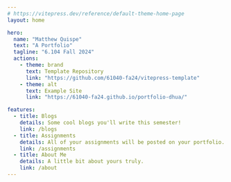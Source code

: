 ```yaml
---
# https://vitepress.dev/reference/default-theme-home-page
layout: home

hero:
  name: "Matthew Quispe"
  text: "A Portfolio"
  tagline: "6.104 Fall 2024"
  actions:
    - theme: brand
      text: Template Repository
      link: "https://github.com/61040-fa24/vitepress-template"
    - theme: alt
      text: Example Site
      link: "https://61040-fa24.github.io/portfolio-dhua/"

features:
  - title: Blogs
    details: Some cool blogs you'll write this semester!
    link: /blogs
  - title: Assignments
    details: All of your assignments will be posted on your portfolio.
    link: /assignments
  - title: About Me
    details: A little bit about yours truly.
    link: /about
---
```

